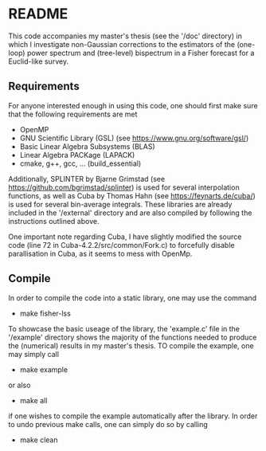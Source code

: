 # README

This code accompanies my master's thesis (see the '/doc' directory) in which I investigate non-Gaussian corrections to the estimators of the (one-loop) power spectrum and (tree-level) bispectrum in a Fisher forecast for a Euclid-like survey.


## Requirements

For anyone interested enough in using this code, one should first make sure that the following requirements are met

- OpenMP
- GNU Scientific Library (GSL) (see https://www.gnu.org/software/gsl/)
- Basic Linear Algebra Subsystems (BLAS)
- Linear Algebra PACKage (LAPACK)
- cmake, g++, gcc, ... (build_essential)

Additionally, SPLINTER by Bjarne Grimstad (see https://github.com/bgrimstad/splinter) is used for several interpolation functions, as well as Cuba by Thomas Hahn (see https://feynarts.de/cuba/) is used for several bin-average integrals. These libraries are already included in the '/external' directory and are also compiled by following the instructions outlined above.

One important note regarding Cuba, I have slightly modified the source code (line 72 in Cuba-4.2.2/src/common/Fork.c) to forcefully disable parallisation in Cuba, as it seems to mess with OpenMp.


## Compile

In order to compile the code into a static library, one may use the command

- make fisher-lss

To showcase the basic useage of the library, the 'example.c' file in the '/example' directory shows the majority of the functions needed to produce the (numerical) results in my master's thesis. TO compile the example, one may simply call

- make example

or also

- make all

if one wishes to compile the example automatically after the library. In order to undo previous make calls, one can simply do so by calling

- make clean
